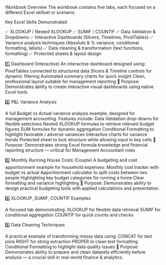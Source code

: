 Workbook Overview
The workbook contains five tabs, each focused on a different Excel skillset or scenario:

Key Excel Skills Demonstrated

✅ XLOOKUP / Nested XLOOKUP
✅ SUMIF / COUNTIF
✅ Data Validation & Dropdowns
✅ Interactive Dashboards (Slicers, Timelines, PivotTables)
✅ Variance analysis techniques (Absolute & % variance, conditional formatting, labels)
✅ Data cleaning & transformation (text functions, formatting)
✅ Protected sheets & layout design

1️⃣ Dashboard (Interactive)
An interactive dashboard designed using:
PivotTables connected to structured data
Slicers & Timeline controls for dynamic filtering
Automated summary charts for quick insight
Clean, professional layout suitable for management reporting
📌 Purpose: Demonstrates ability to create interactive visual dashboards using native Excel tools.

2️⃣ P&L Variance Analysis

A full Budget vs Actual variance analysis example, designed for management accounting. Features include:
Data Validation drop-downs for flexible selections
Nested XLOOKUP formulas to retrieve relevant budget figures
SUM formulas for dynamic aggregation
Conditional Formatting to highlight favorable / adverse variances
Interactive charts for variance trends
Protected sheet to lock structure while allowing input in key cells
📌 Purpose: Demonstrates strong Excel formula knowledge and financial reporting structure — critical for Management Accountant roles

3️⃣ Monthly Running House Costs (Couple)
A budgeting and cost apportionment example for household expenses:
Monthly cost tracker with budget vs actual
Apportionment calculator to split costs between two people
Highlighting key budget categories for running a home
Clear formatting and variance highlighting
📌 Purpose: Demonstrates ability to design practical budgeting tools with applied calculations and presentation.

4️⃣ XLOOKUP, SUMIF, COUNTIF Examples

A focused tab demonstrating:
XLOOKUP for flexible data retrieval
SUMIF for conditional aggregation
COUNTIF for quick counts and checks

5️⃣ Data Cleaning Techniques

A practical example of transforming messy data using:
CONCAT for text joins
RIGHT for string extraction
PROPER to clean text formatting
Conditional Formatting to highlight data quality issues
📌 Purpose: Demonstrates ability to prepare and clean datasets efficiently before analysis — a crucial skill in real-world finance & analytics.
